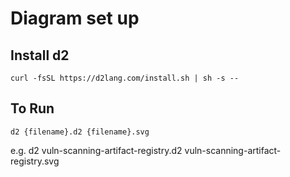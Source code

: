 # Diagram set up

## Install d2

```
curl -fsSL https://d2lang.com/install.sh | sh -s --
```

## To Run

```
d2 {filename}.d2 {filename}.svg
```

e.g. d2 vuln-scanning-artifact-registry.d2 vuln-scanning-artifact-registry.svg
